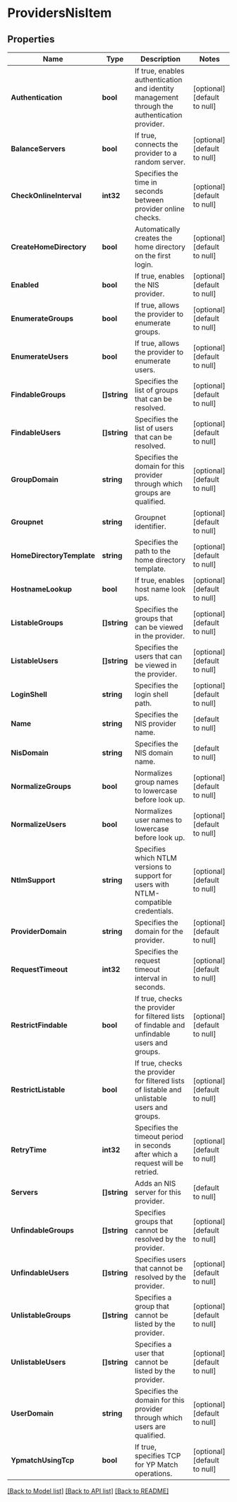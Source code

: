 # ProvidersNisItem

## Properties
Name | Type | Description | Notes
------------ | ------------- | ------------- | -------------
**Authentication** | **bool** | If true, enables authentication and identity management through the authentication provider. | [optional] [default to null]
**BalanceServers** | **bool** | If true, connects the provider to a random server. | [optional] [default to null]
**CheckOnlineInterval** | **int32** | Specifies the time in seconds between provider online checks. | [optional] [default to null]
**CreateHomeDirectory** | **bool** | Automatically creates the home directory on the first login. | [optional] [default to null]
**Enabled** | **bool** | If true, enables the NIS provider. | [optional] [default to null]
**EnumerateGroups** | **bool** | If true, allows the provider to enumerate groups. | [optional] [default to null]
**EnumerateUsers** | **bool** | If true, allows the provider to enumerate users. | [optional] [default to null]
**FindableGroups** | **[]string** | Specifies the list of groups that can be resolved. | [optional] [default to null]
**FindableUsers** | **[]string** | Specifies the list of users that can be resolved. | [optional] [default to null]
**GroupDomain** | **string** | Specifies the domain for this provider through which groups are qualified. | [optional] [default to null]
**Groupnet** | **string** | Groupnet identifier. | [optional] [default to null]
**HomeDirectoryTemplate** | **string** | Specifies the path to the home directory template. | [optional] [default to null]
**HostnameLookup** | **bool** | If true, enables host name look ups. | [optional] [default to null]
**ListableGroups** | **[]string** | Specifies the groups that can be viewed in the provider. | [optional] [default to null]
**ListableUsers** | **[]string** | Specifies the users that can be viewed in the provider. | [optional] [default to null]
**LoginShell** | **string** | Specifies the login shell path. | [optional] [default to null]
**Name** | **string** | Specifies the NIS provider name. | [default to null]
**NisDomain** | **string** | Specifies the NIS domain name. | [default to null]
**NormalizeGroups** | **bool** | Normalizes group names to lowercase before look up. | [optional] [default to null]
**NormalizeUsers** | **bool** | Normalizes user names to lowercase before look up. | [optional] [default to null]
**NtlmSupport** | **string** | Specifies which NTLM versions to support for users with NTLM-compatible credentials. | [optional] [default to null]
**ProviderDomain** | **string** | Specifies the domain for the provider. | [optional] [default to null]
**RequestTimeout** | **int32** | Specifies the request timeout interval in seconds. | [optional] [default to null]
**RestrictFindable** | **bool** | If true, checks the provider for filtered lists of findable and unfindable users and groups. | [optional] [default to null]
**RestrictListable** | **bool** | If true, checks the provider for filtered lists of listable and unlistable users and groups. | [optional] [default to null]
**RetryTime** | **int32** | Specifies the timeout period in seconds after which a request will be retried. | [optional] [default to null]
**Servers** | **[]string** | Adds an NIS server for this provider. | [default to null]
**UnfindableGroups** | **[]string** | Specifies groups that cannot be resolved by the provider. | [optional] [default to null]
**UnfindableUsers** | **[]string** | Specifies users that cannot be resolved by the provider. | [optional] [default to null]
**UnlistableGroups** | **[]string** | Specifies a group that cannot be listed by the provider. | [optional] [default to null]
**UnlistableUsers** | **[]string** | Specifies a user that cannot be listed by the provider. | [optional] [default to null]
**UserDomain** | **string** | Specifies the domain for this provider through which users are qualified. | [optional] [default to null]
**YpmatchUsingTcp** | **bool** | If true, specifies TCP for YP Match operations. | [optional] [default to null]

[[Back to Model list]](../README.md#documentation-for-models) [[Back to API list]](../README.md#documentation-for-api-endpoints) [[Back to README]](../README.md)


